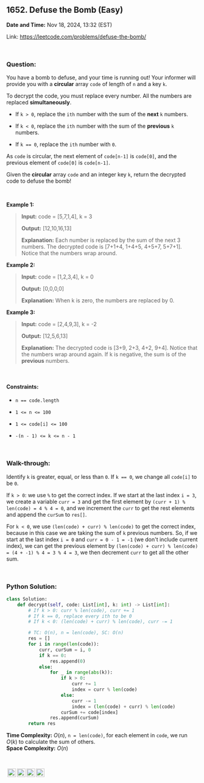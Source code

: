## 1652. Defuse the Bomb (Easy)
**Date and Time:** Nov 18, 2024, 13:32 (EST)

Link: https://leetcode.com/problems/defuse-the-bomb/

<br>

### Question:
You have a bomb to defuse, and your time is running out! Your informer will provide you with a **circular** array `code` of length of `n` and a key `k`.

To decrypt the code, you must replace every number. All the numbers are replaced **simultaneously**.

* If `k > 0`, replace the `ith` number with the sum of the **next** `k` numbers.

* If `k < 0`, replace the `ith` number with the sum of the **previous** `k` numbers.

* If `k == 0`, replace the `ith` number with `0`.

As `code` is circular, the next element of `code[n-1]` is `code[0]`, and the previous element of `code[0]` is `code[n-1]`.

Given the **circular** array `code` and an integer key `k`, return the decrypted code to defuse the bomb!

<br>

**Example 1:**
> **Input:** code = [5,7,1,4], k = 3
> 
> **Output:** [12,10,16,13]
>
> **Explanation:** Each number is replaced by the sum of the next 3 numbers. The decrypted code is [7+1+4, 1+4+5, 4+5+7, 5+7+1]. Notice that the numbers wrap around.

**Example 2:**
> **Input:** code = [1,2,3,4], k = 0
> 
> **Output:** [0,0,0,0]
>
> **Explanation:** When k is zero, the numbers are replaced by 0. 

**Example 3:**
> **Input:** code = [2,4,9,3], k = -2
> 
> **Output:** [12,5,6,13]
>
> **Explanation:** The decrypted code is [3+9, 2+3, 4+2, 9+4]. Notice that the numbers wrap around again. If k is negative, the sum is of the **previous** numbers.

<br>

#### Constraints:
* `n == code.length`

* `1 <= n <= 100`

* `1 <= code[i] <= 100`

* `-(n - 1) <= k <= n - 1`

<br>

### Walk-through: 
Identify `k` is greater, equal, or less than `0`. If `k == 0`, we change all `code[i]` to be `0`.

If `k > 0`: we use `%` to get the correct index. If we start at the last index `i = 3`, we create a variable `curr = 3` and get the first element by `(curr + 1) % len(code) = 4 % 4 = 0`, and we increment the `curr` to get the rest elements and append the `curSum` to `res[]`.

For `k < 0`, we use `(len(code) + curr) % len(code)` to get the correct index, because in this case we are taking the sum of `k` previous numbers. So, if we start at the last index `i = 0` and `curr = 0 - 1 = -1` (we don't include current index), we can get the previous element by `(len(code) + curr) % len(code) = (4 + -1) % 4 = 3 % 4 = 3`, we then decrement `curr` to get all the other sum.

<br>

### Python Solution:
```python
class Solution:
    def decrypt(self, code: List[int], k: int) -> List[int]:
        # If k > 0: curr % len(code), curr += 1
        # If k == 0, replace every ith to be 0
        # If k < 0: (len(code) + curr) % len(code), curr -= 1

        # TC: O(n), n = len(code), SC: O(n)
        res = []
        for i in range(len(code)):
            curr, curSum = i, 0
            if k == 0:
                res.append(0)
            else:
                for _ in range(abs(k)):
                    if k > 0:
                        curr += 1
                        index = curr % len(code)
                    else:
                        curr -= 1
                        index = (len(code) + curr) % len(code)
                    curSum += code[index]
                res.append(curSum)
        return res
```
**Time Complexity:** $O(n)$, `n = len(code)`, for each element in `code`, we run $O(k)$ to calculate the sum of others. <br>
**Space Complexity:** $O(n)$

<br>

<img style="height:22px!important;margin-left:3px;vertical-align:text-bottom;" src="https://mirrors.creativecommons.org/presskit/icons/cc.svg?ref=chooser-v1" alt="CC BY-NC-SA" title="CC BY-NC-SA"><img style="height:22px!important;margin-left:3px;vertical-align:text-bottom;" src="https://mirrors.creativecommons.org/presskit/icons/by.svg?ref=chooser-v1" alt="BY: credit must be given to the creator" title="BY: credit must be given to the creator"><img style="height:22px!important;margin-left:3px;vertical-align:text-bottom;" src="https://mirrors.creativecommons.org/presskit/icons/nc.svg?ref=chooser-v1" alt="NC: Only noncommercial uses of the work are permitted" title="NC: Only noncommercial uses of the work are permitted"><img style="height:22px!important;margin-left:3px;vertical-align:text-bottom;" src="https://mirrors.creativecommons.org/presskit/icons/sa.svg?ref=chooser-v1" alt="SA: Adaptations must be shared under the same terms" title="SA: Adaptations must be shared under the same terms">